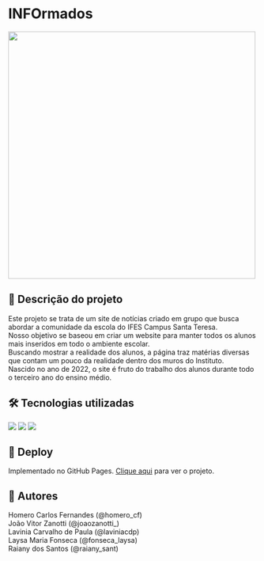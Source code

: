# INFOrmados
<div style="display: inline_block">
  <img src="https://i.ibb.co/fDLnLjg/informados.png" width="500px">
</div>

## 📝 Descrição do projeto
Este projeto se trata de um site de notícias criado em grupo que busca abordar a comunidade da escola do IFES Campus Santa Teresa. <br>
Nosso objetivo se baseou em criar um website para manter todos os alunos mais inseridos em todo o ambiente escolar. <br>
Buscando mostrar a realidade dos alunos, a página traz matérias diversas que contam um pouco da realidade dentro dos muros do Instituto. <br>
Nascido no ano de 2022, o site é fruto do trabalho dos alunos durante todo o terceiro ano do ensino médio. <br>

## 🛠 Tecnologias utilizadas
<div>
  <img src="https://img.shields.io/badge/HTML5-E34F26?style=for-the-badge&logo=html5&logoColor=white">
  <img src="https://img.shields.io/badge/CSS3-1572B6?style=for-the-badge&logo=css3&logoColor=white">
  <img src="https://img.shields.io/badge/Bootstrap-563D7C?style=for-the-badge&logo=bootstrap&logoColor=white">
</div>

## 🚀 Deploy
Implementado no GitHub Pages. <a href= "https://joaozanotti.github.io/INFOrmados/html/" target="_blank"> Clique aqui</a> para ver o projeto.

## 🚧 Autores
Homero Carlos Fernandes (@homero_cf)<br>
João Vitor Zanotti (@joaozanotti_)<br>
Lavinia Carvalho de Paula (@laviniacdp)<br>
Laysa Maria Fonseca (@fonseca_laysa)<br>
Raiany dos Santos (@raiany_sant)<br>
